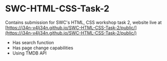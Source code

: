 # SWC-HTML-CSS-Task-2
Contains submission for SWC's HTML, CSS workshop task 2, website live at [https://j34n-v4lj34n.github.io/SWC-HTML-CSS-Task-2/public/](https://j34n-v4lj34n.github.io/SWC-HTML-CSS-Task-2/public/)
- Has search function
- Has page change capabilities
- Using TMDB API
